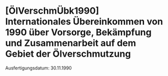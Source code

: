 # [ÖlVerschmÜbk1990] Internationales Übereinkommen von 1990 über Vorsorge, Bekämpfung und Zusammenarbeit auf dem Gebiet der Ölverschmutzung

Ausfertigungsdatum: 30.11.1990

 